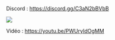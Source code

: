 Discord : https://discord.gg/C3aN2bBVbB

<img src="https://i.imgur.com/H2MVSbi.png">

Vidéo : https://youtu.be/PWUryIdOgMM
